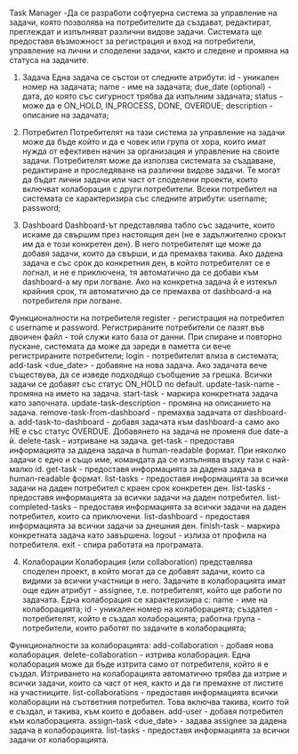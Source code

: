 Task Manager
-Да се разработи софтуерна система за управление на задачи, която позволява на потребителите да създават, редактират, преглеждат и изпълняват различни видове задачи. Системата ще предоставя възможност за регистрация и вход на потребители, управление на лични и споделени задачи, както и следене и промяна на статуса на задачите.
1. Задача
Една задача се състои от следните атрибути:
id - уникален номер на задачата; 
name - име на задачата;
due_date (optional) - дата, до която със сигурност трябва да изпълним задачата;
status - може да е ON_HOLD, IN_PROCESS, DONE, OVERDUE;
description - описание на задачата;

2. Потребител
Потребителят на тази система за управление на задачи може да бъде който и да е човек или група от хора, които имат нужда от ефективен начин за организация и управление на своите задачи. Потребителят може да използва системата за създаване, редактиране и проследяване на различни видове задачи. Те могат да бъдат лични задачи или част от споделени проекти, които включват колаборация с други потребители.
Всеки потребител на системата се характеризира със следните атрибути:
username;
password;

3. Dashboard 
Dashboard-ът представлява табло със задачите, които искаме да свършим през настоящия ден (не е задължително срокът им да е този конкретен ден). В него потребителят ще може да добавя задачи, които да свърши, и да премахва такива. Ако дадена задача е със срок до конкретния ден, в който потребителят се е логнал, и не е приключена, тя автоматично да се добави към dashboard-a му при логване. Ако на конкретна задача й е изтекъл крайния срок, тя автоматично да се премахва от dashboard-a на потребителя при логване.

Функционалности на потребителя
register <username> <password> - регистрация на потребител с username и password. Регистрираните потребители се пазят във двоичен файл - той служи като база от данни. При спиране и повторно пускане, системата да може да зареди в паметта си вече регистрираните потребители;
login <username> <password> - потребителят влиза в системата;
add-task <name> <due_date> <description> - добавяне на нова задача. Ако задачата вече съществува, да се изведе подходящо съобщение за грешка. Всички задачи се добавят със статус ON_HOLD по default.
update-task-name <id> <name> - промяна на името на задача.
start-task <id> - маркира конкретната задача като започната. 
update-task-description <id> <description> - промяна на описанието на задача. 
remove-task-from-dashboard <id> - премахва задачата от dashboard-a. 
add-task-to-dashboard <id> - добавя задачата към dashboard-a само ако НЕ е със статус OVERDUE. Добавянето на задача не променя due date-a й. 
delete-task <id> - изтриване на задача. 
get-task <name> - предоставя информацията за дадена задача в human-readable формат. При няколко задачи с едно и също име, командата да се изпълнява върху тази с най-малко id. 
get-task <id> - предоставя информацията за дадена задача в human-readable формат. 
list-tasks <date> - предоставя информацията за всички задачи на даден потребител с краен срок конкретен ден.
list-tasks - предоставя информацията за всички задачи на даден потребител.
list-completed-tasks - предоставя информацията за всички задачи на даден потребител, които са приключени.
list-dashboard - предоставя информацията за всички задачи за днешния ден.
finish-task <id> - маркира конкретната задача като завършена. 
logout - излиза от профила на потребителя.
exit - спира работата на програмата.

4. Колаборации
Колаборация (или collaboration) представлява споделен проект, в който могат да се добавят задачи, които са видими за всички участници в него. Задачите в колаборацията имат още един атрибут - assignee, т.е. потребителят, който ще работи по задачата. Една колаборация се характеризира с:
name - име на колаборацията;
id - уникален номер на колаборацията;
създател - потребителят, който е създал колаборацията;
работна група - потребители, които работят по задачите в колаборацията;

Функционалности за колаборацията:
add-collaboration <name> - добавя нова колаборация.
delete-collaboration <name> - изтрива колаборация. Една колаборация може да бъде изтрита само от потребителя, който я е създал. Изтриването на колаборацията автоматично трябва да изтрие и всички задачи, които са част от нея, както и да ги премахне от листите на участниците.
list-collaborations - предоставя информацията всички колаборации на съответния потребител. Това включва такива, които той е създал, и такива, към които е добавен.
add-user <collaboration name> <username> - добавя потребител към колаборацията.
assign-task <collaboration name> <username> <name> <due_date> <description> - задава assignee за дадена задача в колаборацията.
list-tasks <collaboration name> - предоставя информацията за всички задачи от колаборацията.
